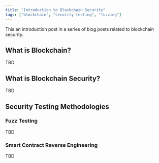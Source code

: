 ```yaml
---
title: "Introduction to Blockchain Security"
tags: ["blockchain", "security testing", "fuzzing"]
---
```


This an introduction post in a series of blog posts related to blockchain security.

## What is Blockchain?
TBD

## What is Blockchain Security? 
TBD

## Security Testing Methodologies
### Fuzz Testing
TBD

### Smart Contract Reverse Engineering
TBD

